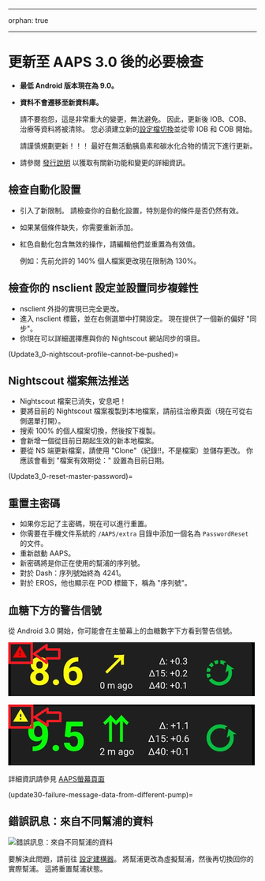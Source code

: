 - - -
orphan: true
- - -

# 更新至 AAPS 3.0 後的必要檢查

* **最低 Android 版本現在為 9.0。**
* **資料不會遷移至新資料庫。**

  請不要抱怨，這是非常重大的變更，無法避免。 因此，更新後 IOB、COB、治療等資料將被清除。 您必須建立新的[設定檔切換](../DailyLifeWithAaps/ProfileSwitch-ProfilePercentage.md)並從零 IOB 和 COB 開始。

  請謹慎規劃更新！！！ 最好在無活動胰島素和碳水化合物的情況下進行更新。

* 請參閱 [發行說明](../Maintenance/ReleaseNotes.md) 以獲取有關新功能和變更的詳細資訊。


## 檢查自動化設置

* 引入了新限制。 請檢查你的自動化設置，特別是你的條件是否仍然有效。
* 如果某個條件缺失，你需要重新添加。
* 紅色自動化包含無效的操作，請編輯他們並重置為有效值。

  例如：先前允許的 140% 個人檔案更改現在限制為 130%。

## 檢查你的 nsclient 設定並設置同步複雜性

* nsclient 外掛的實現已完全更改。
* 進入 nsclient 標籤，並在右側選單中打開設定。 現在提供了一個新的偏好 "同步"。
* 你現在可以詳細選擇應與你的 Nightscout 網站同步的項目。

(Update3_0-nightscout-profile-cannot-be-pushed)=
## Nightscout 檔案無法推送
* Nightscout 檔案已消失，安息吧！
* 要將目前的 Nightscout 檔案複製到本地檔案，請前往治療頁面（現在可從右側選單打開）。
* 搜索 100% 的個人檔案切換，然後按下複製。
* 會新增一個從目前日期起生效的新本地檔案。
* 要從 NS 端更新檔案，請使用 "Clone"（紀錄!!，不是檔案）並儲存更改。 你應該會看到 "檔案有效期從：" 設置為目前日期。

(Update3_0-reset-master-password)=
## 重置主密碼
* 如果你忘記了主密碼，現在可以進行重置。
* 你需要在手機文件系統的 `/AAPS/extra` 目錄中添加一個名為 `PasswordReset` 的文件。
* 重新啟動 AAPS。
* 新密碼將是你正在使用的幫浦的序列號。
* 對於 Dash：序列號始終為 4241。
* 對於 EROS，他也顯示在 POD 標籤下，稱為 "序列號"。

## 血糖下方的警告信號

從 Android 3.0 開始，你可能會在主螢幕上的血糖數字下方看到警告信號。

  ![紅色血糖警告](../images/bg_warn_red.png)

  ![黃色血糖警告](../images/bg_warn_yellow.png)

詳細資訊請參見 [AAPS螢幕頁面](#aaps-screens-bg-warning-sign)

(update30-failure-message-data-from-different-pump)=
## 錯誤訊息：來自不同幫浦的資料

   ![錯誤訊息：來自不同幫浦的資料](../images/Screen_DifferentPump.png)

要解決此問題，請前往 [設定建構器](#Config-Builder-pump)。 將幫浦更改為虛擬幫浦，然後再切換回你的實際幫浦。 這將重置幫浦狀態。

